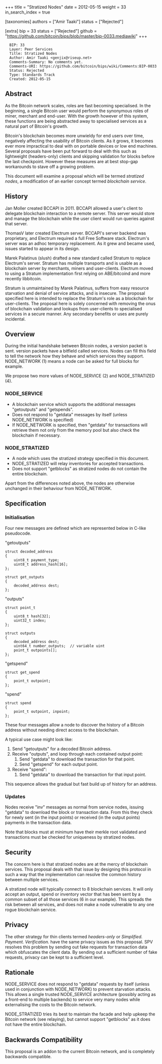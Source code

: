 +++
title = "Stratized Nodes"
date = 2012-05-15
weight = 33
in_search_index = true

[taxonomies]
authors = ["Amir Taaki"]
status = ["Rejected"]

[extra]
bip = 33
status = ["Rejected"]
github = "https://github.com/bitcoin/bips/blob/master/bip-0033.mediawiki"
+++

``` 
  BIP: 33
  Layer: Peer Services
  Title: Stratized Nodes
  Author: Amir Taaki <genjix@riseup.net>
  Comments-Summary: No comments yet.
  Comments-URI: https://github.com/bitcoin/bips/wiki/Comments:BIP-0033
  Status: Rejected
  Type: Standards Track
  Created: 2012-05-15
```

## Abstract

As the Bitcoin network scales, roles are fast becoming specialised. In
the beginning, a single Bitcoin user would perform the synonymous roles
of miner, merchant and end-user. With the growth however of this system,
these functions are being abstracted away to specialised services as a
natural part of Bitcoin's growth.

Bitcoin's blockchain becomes more unwieldy for end users over time,
negatively affecting the usability of Bitcoin clients. As it grows, it
becomes ever more impractical to deal with on portable devices or low
end machines. Several proposals have been put forward to deal with this
such as lightweight (headers-only) clients and skipping validation for
blocks before the last checkpoint. However these measures are at best
stop-gap workarounds to stave off a growing problem.

This document will examine a proposal which will be termed *stratized
nodes*, a modification of an earlier concept termed *blockchain
service*.

## History

Jan Moller created BCCAPI in 2011. BCCAPI allowed a user's client to
delegate blockchain interaction to a remote server. This server would
store and manage the blockchain while the user client would run queries
against that server.

ThomasV later created Electrum server. BCCAPI's server backend was
proprietary, and Electrum required a full Free Software stack.
Electrum's server was an adhoc temporary replacement. As it grew and
became used, issues started to appear in its design.

Marek Palatinus (slush) drafted a new standard called Stratum to replace
Electrum's server. Stratum has multiple transports and is usable as a
blockchain server by merchants, miners and user-clients. Electrum moved
to using a Stratum implementation first relying on ABE/bitcoind and more
recently libbitcoin.

Stratum is unmaintained by Marek Palatinus, suffers from easy resource
starvation and denial of service attacks, and is insecure. The proposal
specified here is intended to replace the Stratum's role as a blockchain
for user-clients. The proposal here is solely concerned with removing
the onus of blockchain validation and lookups from user-clients to
specialised services in a secure manner. Any secondary benefits or uses
are purely incidental.

## Overview

During the initial handshake between Bitcoin nodes, a version packet is
sent. version packets have a bitfield called services. Nodes can fill
this field to tell the network how they behave and which services they
support. NODE\_NETWORK (1) means a node can be asked for full blocks for
example.

We propose two more values of NODE\_SERVICE (2) and NODE\_STRATIZED (4).

### NODE\_SERVICE

  - A blockchain service which supports the additional messages
    "getoutputs" and "getspends".
  - Does not respond to "getdata" messages by itself (unless
    NODE\_NETWORK is specified)
  - If NODE\_NETWORK is specified, then "getdata" for transactions will
    retrieve them not only from the memory pool but also check the
    blockchain if necessary.

### NODE\_STRATIZED

  - A node which uses the stratized strategy specified in this document.
  - NODE\_STRATIZED will relay inventories for accepted transactions.
  - Does not support "getblocks" as stratized nodes do not contain the
    entire blockchain.

Apart from the differences noted above, the nodes are otherwise
unchanged in their behaviour from NODE\_NETWORK.

## Specification

### Initialisation

Four new messages are defined which are represented below in C-like
pseudocode.

"getoutputs"

    struct decoded_address
    {
        uint8_t payment_type;
        uint8_t address_hash[16];
    };
    
    struct get_outputs
    {
        decoded_address dest;
    };

"outputs"

    struct point_t
    {
        uint8_t hash[32];
        uint32_t index;
    };
    
    struct outputs
    {
        decoded_address dest;
        uint64_t number_outputs;  // variable uint
        point_t outpoints[];
    };

"getspend"

    struct get_spend
    {
        point_t outpoint;
    };

"spend"

    struct spend
    {
        point_t outpoint, inpoint;
    };

These four messages allow a node to discover the history of a Bitcoin
address without needing direct access to the blockchain.

A typical use case might look like:

1.  Send "getoutputs" for a decoded Bitcoin address.
2.  Receive "outputs", and loop through each contained output point:
    1.  Send "getdata" to download the transaction for that point.
    2.  Send "getspend" for each output point.
3.  Receive "spend":
    1.  Send "getdata" to download the transaction for that input point.

This sequence allows the gradual but fast build up of history for an
address.

### Updates

Nodes receive "inv" messages as normal from service nodes, issuing
"getdata" to download the block or transaction data. From this they
check for newly sent (in the input points) or received (in the output
points) payments in the transaction data.

Note that blocks must at minimum have their merkle root validated and
transactions must be checked for uniqueness by stratized nodes.

## Security

The concern here is that stratized nodes are at the mercy of blockchain
services. This proposal deals with that issue by designing this protocol
in such a way that the implementation can resolve the common history
between multiple services.

A stratized node will typically connect to 8 blockchain services. It
will only accept an output, spend or inventory vector that has been sent
by a common subset of all those services (6 in our example). This
spreads the risk between all services, and does not make a node
vulnerable to any one rogue blockchain service.

## Privacy

The other strategy for thin clients termed *headers-only* or
*Simplified. Payment. Verification.* have the same privacy issues as
this proposal. SPV resolves this problem by sending out fake requests
for transaction data which obfuscates the client data. By sending out a
sufficient number of fake requests, privacy can be kept to a sufficient
level.

## Rationale

NODE\_SERVICE does not respond to "getdata" requests by itself (unless
used in conjunction with NODE\_NETWORK) to prevent starvation attacks.
This allows a single trusted NODE\_SERVICE architecture (possibly acting
as a front-end to multiple backends) to service very many nodes while
externalising the costs to the Bitcoin network.

NODE\_STRATIZED tries its best to maintain the facade and help upkeep
the Bitcoin network (see relaying), but cannot support "getblocks" as it
does not have the entire blockchain.

## Backwards Compatibility

This proposal is an addon to the current Bitcoin network, and is
completely backwards compatible.
